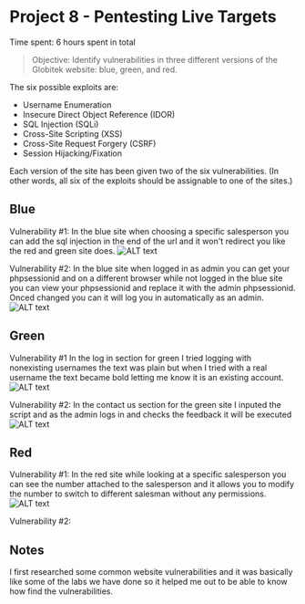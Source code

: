 # Project 8 - Pentesting Live Targets

Time spent: 6 hours spent in total

> Objective: Identify vulnerabilities in three different versions of the Globitek website: blue, green, and red.

The six possible exploits are:
* Username Enumeration
* Insecure Direct Object Reference (IDOR)
* SQL Injection (SQLi)
* Cross-Site Scripting (XSS)
* Cross-Site Request Forgery (CSRF)
* Session Hijacking/Fixation

Each version of the site has been given two of the six vulnerabilities. (In other words, all six of the exploits should be assignable to one of the sites.)

## Blue

Vulnerability #1: In the blue site when choosing a specific salesperson you can add the sql injection in the end of the url and it won't redirect you like the red and green site does.
![ALT text](https://imgur.com/a/C5aUf)

Vulnerability #2: In the blue site when logged in as admin you can get your phpsessionid and on a different browser while not logged in the blue site you can view your phpsessionid and replace it with the admin phpsessionid. Onced changed you can it will log you in automatically as an admin.
![ALT text](https://imgur.com/a/pZsIk)

## Green

Vulnerability #1 In the log in section for green I tried logging with nonexisting usernames the text was plain but when I tried with a real username the text became bold letting me know it is an existing account.
![ALT text](https://imgur.com/a/zXTyj)

Vulnerability #2: In the contact us section for the green site I inputed the script and as the admin logs in and checks the feedback it will be executed
![ALT text](https://imgur.com/a/C5aUf)

## Red

Vulnerability #1: In the red site while looking at a specific salesperson you can see the number attached to the salesperson and it allows you to modify the number to switch to different salesman without any permissions.
![ALT text](https://imgur.com/a/oHb2l)

Vulnerability #2: 



## Notes

I first researched some common website vulnerabilities and it was basically like some of the labs we have done so it helped me out to be able to know how find the vulnerabilities.

